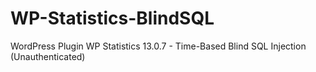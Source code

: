 # WP-Statistics-BlindSQL
WordPress Plugin WP Statistics 13.0.7 - Time-Based Blind SQL Injection (Unauthenticated)
